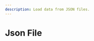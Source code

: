 ```yaml
---
description: Load data from JSON files.
---
```


# Json File

<figure><img src="broken-reference" alt=""><figcaption></figcaption></figure>
